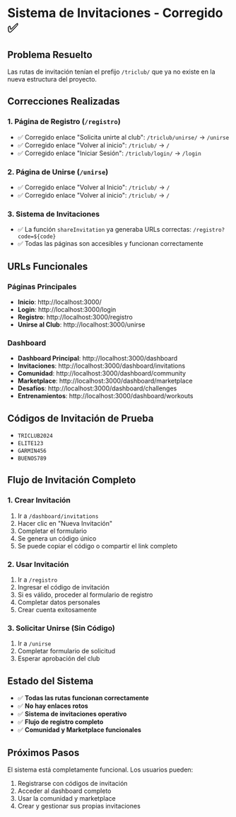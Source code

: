 # Sistema de Invitaciones - Corregido ✅

## Problema Resuelto
Las rutas de invitación tenían el prefijo `/triclub/` que ya no existe en la nueva estructura del proyecto.

## Correcciones Realizadas

### 1. Página de Registro (`/registro`)
- ✅ Corregido enlace "Solicita unirte al club": `/triclub/unirse/` → `/unirse`
- ✅ Corregido enlace "Volver al inicio": `/triclub/` → `/`
- ✅ Corregido enlace "Iniciar Sesión": `/triclub/login/` → `/login`

### 2. Página de Unirse (`/unirse`)
- ✅ Corregido enlace "Volver al Inicio": `/triclub/` → `/`
- ✅ Corregido enlace "Volver al inicio": `/triclub/` → `/`

### 3. Sistema de Invitaciones
- ✅ La función `shareInvitation` ya generaba URLs correctas: `/registro?code=${code}`
- ✅ Todas las páginas son accesibles y funcionan correctamente

## URLs Funcionales

### Páginas Principales
- **Inicio**: http://localhost:3000/
- **Login**: http://localhost:3000/login
- **Registro**: http://localhost:3000/registro
- **Unirse al Club**: http://localhost:3000/unirse

### Dashboard
- **Dashboard Principal**: http://localhost:3000/dashboard
- **Invitaciones**: http://localhost:3000/dashboard/invitations
- **Comunidad**: http://localhost:3000/dashboard/community
- **Marketplace**: http://localhost:3000/dashboard/marketplace
- **Desafíos**: http://localhost:3000/dashboard/challenges
- **Entrenamientos**: http://localhost:3000/dashboard/workouts

## Códigos de Invitación de Prueba
- `TRICLUB2024`
- `ELITE123`
- `GARMIN456`
- `BUENOS789`

## Flujo de Invitación Completo

### 1. Crear Invitación
1. Ir a `/dashboard/invitations`
2. Hacer clic en "Nueva Invitación"
3. Completar el formulario
4. Se genera un código único
5. Se puede copiar el código o compartir el link completo

### 2. Usar Invitación
1. Ir a `/registro`
2. Ingresar el código de invitación
3. Si es válido, proceder al formulario de registro
4. Completar datos personales
5. Crear cuenta exitosamente

### 3. Solicitar Unirse (Sin Código)
1. Ir a `/unirse`
2. Completar formulario de solicitud
3. Esperar aprobación del club

## Estado del Sistema
- ✅ **Todas las rutas funcionan correctamente**
- ✅ **No hay enlaces rotos**
- ✅ **Sistema de invitaciones operativo**
- ✅ **Flujo de registro completo**
- ✅ **Comunidad y Marketplace funcionales**

## Próximos Pasos
El sistema está completamente funcional. Los usuarios pueden:
1. Registrarse con códigos de invitación
2. Acceder al dashboard completo
3. Usar la comunidad y marketplace
4. Crear y gestionar sus propias invitaciones